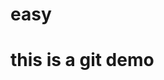 # easy
# this is a git demo
<html lang="en">
<head>
	<meta charset="utf-8"> <!-- 字符集 为 utf-8 -->
	<title > Vc</title> <!--标题为 Vc -->
	<style type="text/css">
	div{
		width: 100px;
		height:100px;
		background-color: pink;
	}
		
		

	</style>

</head>
<body>
	<div>
		
	</div>
  <form method="get" action="">
  	<p>
  	    username:<input type="test" name="username" style="color: #999" value="请输入用户名"
  	    onfocus="if (this.value=='请输入用户名') {this.value='';this.style.color='#424242'}" onblur="if (this.value==''){this.value='请输入用户名';this.style.color='#999 '}">
  	</p>
  	<p>
  	password:<input type="password" name="username" >
    </p>
    <p>
  	<input type="submit" value="login">
     </p>
    
     <h1>
     	选择你最喜欢的水果
     </h1>
      1，橙子<input type="radio" name="fruit">
      2，榴莲<input type="radio" name="fruit">
      3，椰子<input type="radio" name="fruit">
      4，苹果<input type="radio" name="fruit">
      5，荔枝<input type="radio" name="fruit">
     <input type="submit" name="1" value="完成">
     

<h1>
     	选择你最喜欢的水果
     </h1>
      1，橙子<input type="checkbox" name="fruit" value="chengzi">
      2，榴莲<input type="checkbox" name="fruit" value="liulian">
      3，椰子<input type="checkbox" name="fruit" value="yezi">
      4，苹果<input type="checkbox" name="fruit" value="pingguo">
      5，荔枝<input type="checkbox" name="fruit" value="lizhi">
     <input type="submit" name="1" value="完成">

     <h1>
     	chooose you sex
     </h1>
      male: <input type="radio" name="sex" checked="checked">
      female:<input type="radio" name="sex">
       <p>
       	<input type="submit" name="sex">
       </p>

       <h1>
       	Province
       </h1>      
 
       <select name="Province">
       	<option>北京</option>
       	<option>陕西</option>
       	<option>河南</option>
       	<option>山西</option>


       </select>
       <input type="submit" name="">


  </form>



  <div style="
    width:100px;
    height:100px;
    background-color:red;">
  	
  </div>

</body>


	
 
</html>
